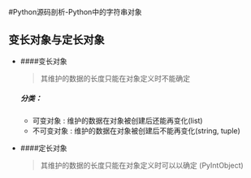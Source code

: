 #Python源码剖析-Python中的字符串对象

## 变长对象与定长对象
* ####变长对象
	> 其维护的数据的长度只能在对象定义时不能确定

	##### 分类：
	* 可变对象		: 维护的数据在对象被创建后还能再变化(list)
	* 不可变对象	: 维护的数据在对象被创建后不能再变化(string, tuple)

* ####定长对象
	> 其维护的数据的长度只能在对象定义时可以以确定 (PyIntObject)


























